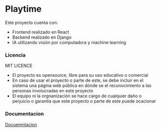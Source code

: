 # Playtime

Este proyecto cuenta con:
- Frontend realizado en React
- Backend realizado en Django
- IA utilizando visión por computadora y machine learning

### Licencia
MIT LICENCE
- El proyecto es opensource, libre para su uso educativo o comercial
- En caso de usar el proyecto o parte de este, se debe incluir en el sistema una página web pública en dónde se el reconocimiento a las personas involucradas en este proyecto
- El equipo ni la orgnanización se hace cargo de cualquier daño o perjuicio o garantía que este proyecto o parte de este puede ocacionar

### Documentacion
[Docuemntacion](docs/README)